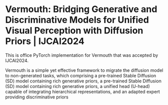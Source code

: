 # Vermouth: Bridging Generative and Discriminative Models for Unified Visual Perception with Diffusion Priors | IJCAI2024
This is office PyTorch implementation for Vermouth that was accepted by IJCAI2024.

Vermouth is a simple yet effective framework to migrate the diffusion model to non-generated tasks, which comprising a pre-trained Stable Diffusion (SD) model containing rich generative priors, a pre-trained Stable Diffusion (SD) model containing rich generative priors, a unified head (U-head) capable of integrating hierarchical representations, and an adapted expert providing discriminative priors

